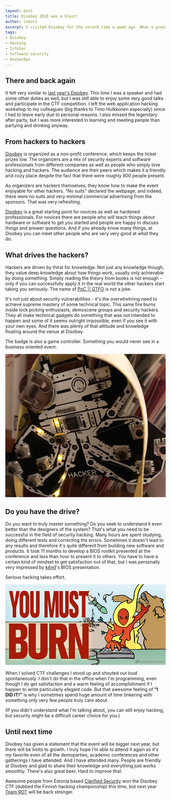 ```yaml
---
layout: post
title: Disobey 2018 was a blast!
author: lokori
excerpt: I visited Disobey for the second time a week ago. What a great experience again, in so many levels! What makes Disobey so great and why you might want to come there in 2019?
tags:
- Disobey
- Hacking
- InfoSec
- Software security
- DevSecOps
---
```


## There and back again

It felt very similar to [last year's Disobey](http://dev.solita.fi/2017/01/19/Disobey.html). This time I was a speaker and had some other duties as well, but I was still able to enjoy some very good talks and participate in the CTF competition. I left the web application hacking workshop to my colleagues (big thanks to Timo Hulkkonen especially) since I had to leave early due to personal reasons. I also missed the legendary after party, but I was more interested in learning and meeting people than partying and drinking anyway.

## From hackers to hackers

[Disobey](https://disobey.fi) is organized as a non-profit conference, which keeps the ticket prizes low. The
organizers are a mix of security experts and software professionals from different companies 
as well as people who simply love hacking and hackers. The audience are their peers which makes
it a friendly and cozy place despite the fact that there were roughly 800 people present.

As organizers are hackers themselves, they know how to make the event enjoyable for other 
hackers. "No suits" declared the webpage, and indeed, there were no suits and very minimal
commercial advertising from the sponsors. That was very refreshing.

[Disobey](https://disobey.fi) is a great starting point for novices as well as hardened professionals. For novices
there are people who will teach things about hardware or software to get you started and people 
are happy to discuss things and answer questions. And if you already know many things, at Disobey
you can meet other people who are very very good at what they do.  

## What drives the hackers?

Hackers are driven by thirst for knowledge. Not just any knowledge though, they value deep knowledge
about how things work, usually only achievable by doing something. Simply reading the theory
from books is not enough - only if you can successfully apply it in the real world the other hackers
start taking you seriously. The name of [PoC || GTFO](https://www.alchemistowl.org/pocorgtfo/) is not a joke.

It's not just about security vulnerabilities - it's the overwhelming need to achieve supreme mastery of some 
technical topic. This same fire burns inside lock picking enthusiasts, demoscene groups and 
security hackers. They all make technical gadgets do something that was not intended to happen
and some of it seems outright impossible, even if you see it with your own eyes. And there was plenty 
of that attitude and knowledge floating around the venue at Disobey.

The badge is also a game controller. Something you would never see in a business oriented event.

![Hacker badge](/img/disobey/disobey-badge2018.jpg)

## Do you have the drive?

Do you want to truly master something? Do you seek to understand it even better than
the designers of the system? That's what you need to be successful
in the field of security hacking. Many hours are spent studying, doing different tests
and correcting the errors. Sometimes it doesn't lead to any results and therefore it's quite different from building new software and products.
It took 11 months to develop a BIOS rootkit presented at the conference and less than hour to 
present it to others. You have to have a certain kind of mindset to get satisfaction out of that, but I 
was personally very impressed by [k4m1](https://twitter.com/_k4m1_)'s BIOS presentation.

Serious hacking takes effort.

![You must burn!](/img/disobey/you-must-burn-colored.jpg)

When I solved CTF challenges I stood up and shouted out loud spontaneously. I don't do that in the office
when I'm programming, even though I do get satisfaction and a warm feeling of accomplishment
if I happen to write particularly elegant code. But that awesome feeling of **"I DID IT!"** is why I sometimes
spend huge amount of time tinkering with something only very few people truly care about.

(If you didn't understand what I'm talking about, you can still enjoy hacking, but security might be
a difficult career choice for you.)


## Until next time

Disobey has given a statement that the event will be bigger next year, but there will be limits to
growth. I truly hope I'm able to attend it again as it's my favorite even of all the demoparties,
academic conferences and other gatherings I have attended. And I have attended many. People are friendly at Disobey and glad to 
share their knowledge and everything just works smoothly. There's also great beer. Hard to improve that.

Awesome people from Estonia based [Clarified Security](https://www.clarifiedsecurity.com/) won the Disobey CTF (dubbed the Finnish hacking championship) this time, 
but next year [Team ROT](https://rot.fi/) will be back stronger. 

